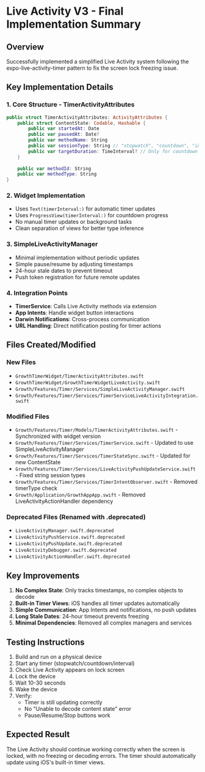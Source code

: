 # Live Activity V3 - Final Implementation Summary

## Overview
Successfully implemented a simplified Live Activity system following the expo-live-activity-timer pattern to fix the screen lock freezing issue.

## Key Implementation Details

### 1. Core Structure - TimerActivityAttributes
```swift
public struct TimerActivityAttributes: ActivityAttributes {
    public struct ContentState: Codable, Hashable {
        public var startedAt: Date
        public var pausedAt: Date?
        public var methodName: String
        public var sessionType: String // "stopwatch", "countdown", "interval"
        public var targetDuration: TimeInterval? // Only for countdown mode
    }
    
    public var methodId: String
    public var methodType: String
}
```

### 2. Widget Implementation
- Uses `Text(timerInterval:)` for automatic timer updates
- Uses `ProgressView(timerInterval:)` for countdown progress
- No manual timer updates or background tasks
- Clean separation of views for better type inference

### 3. SimpleLiveActivityManager
- Minimal implementation without periodic updates
- Simple pause/resume by adjusting timestamps
- 24-hour stale dates to prevent timeout
- Push token registration for future remote updates

### 4. Integration Points
- **TimerService**: Calls Live Activity methods via extension
- **App Intents**: Handle widget button interactions
- **Darwin Notifications**: Cross-process communication
- **URL Handling**: Direct notification posting for timer actions

## Files Created/Modified

### New Files
- `GrowthTimerWidget/TimerActivityAttributes.swift`
- `GrowthTimerWidget/GrowthTimerWidgetLiveActivity.swift`
- `Growth/Features/Timer/Services/SimpleLiveActivityManager.swift`
- `Growth/Features/Timer/Services/TimerServiceLiveActivityIntegration.swift`

### Modified Files
- `Growth/Features/Timer/Models/TimerActivityAttributes.swift` - Synchronized with widget version
- `Growth/Features/Timer/Services/TimerService.swift` - Updated to use SimpleLiveActivityManager
- `Growth/Features/Timer/Services/TimerStateSync.swift` - Updated for new ContentState
- `Growth/Features/Timer/Services/LiveActivityPushUpdateService.swift` - Fixed string session types
- `Growth/Features/Timer/Services/TimerIntentObserver.swift` - Removed timerType check
- `Growth/Application/GrowthAppApp.swift` - Removed LiveActivityActionHandler dependency

### Deprecated Files (Renamed with .deprecated)
- `LiveActivityManager.swift.deprecated`
- `LiveActivityPushService.swift.deprecated`
- `LiveActivityPushUpdate.swift.deprecated`
- `LiveActivityDebugger.swift.deprecated`
- `LiveActivityActionHandler.swift.deprecated`

## Key Improvements

1. **No Complex State**: Only tracks timestamps, no complex objects to decode
2. **Built-in Timer Views**: iOS handles all timer updates automatically
3. **Simple Communication**: App Intents and notifications, no push updates
4. **Long Stale Dates**: 24-hour timeout prevents freezing
5. **Minimal Dependencies**: Removed all complex managers and services

## Testing Instructions

1. Build and run on a physical device
2. Start any timer (stopwatch/countdown/interval)
3. Check Live Activity appears on lock screen
4. Lock the device
5. Wait 10-30 seconds
6. Wake the device
7. Verify:
   - Timer is still updating correctly
   - No "Unable to decode content state" error
   - Pause/Resume/Stop buttons work

## Expected Result
The Live Activity should continue working correctly when the screen is locked, with no freezing or decoding errors. The timer should automatically update using iOS's built-in timer views.